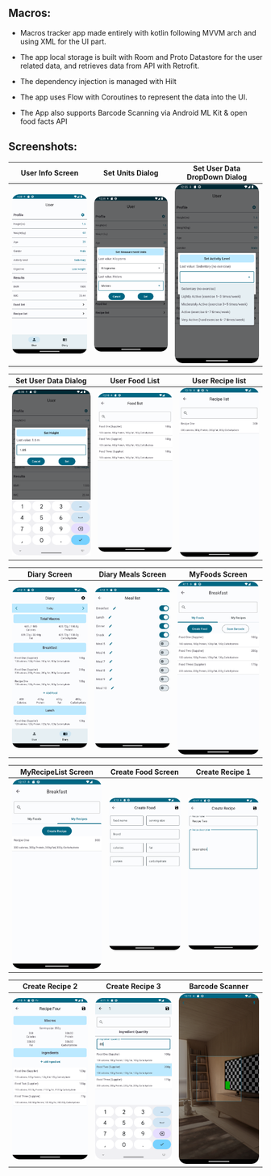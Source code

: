 ## Macros:

- Macros tracker app made entirely with kotlin following MVVM arch and using XML for the UI part.

- The app local storage is built with Room and Proto Datastore for the user related data, and retrieves data from API with Retrofit.

- The dependency injection is managed with Hilt

- The app uses Flow with Coroutines to represent the data into the UI.

- The App also supports Barcode Scanning via Android ML Kit & open food facts API

## Screenshots:
|  User Info Screen  |   Set Units Dialog   | Set User Data DropDown Dialog |
| :----------------------: | :----------------------: | :----------------------: |
| ![](./screenshots/UserFragment.png) | ![](./screenshots/Units.png) | ![](./screenshots/ExerciseLevel.png)  |

|  Set User Data Dialog  |   User Food List   | User Recipe list |
| :----------------------: | :----------------------: | :-----------------------: |
| ![](./screenshots/setHeight.png) | ![](./screenshots/UserFoodList.png) | ![](./screenshots/UserRecipeList.png)  |

|     Diary Screen     |    Diary Meals Screen   |      MyFoods Screen     |
| :----------------------------: | :----------------------------: | :----------------------------: |
| ![](./screenshots/DiaryFragment.png) | ![](./screenshots/EditMealList.png) | ![](./screenshots/MyFoodListFragment.png) |

|        MyRecipeList Screen       |    Create Food Screen    |    Create Recipe 1   |
| :-----------------------: | :-----------------------: | :-----------------------: |
| ![](./screenshots/MyRecipes.png) | ![](./screenshots/CreateFoodFragment.png) | ![](./screenshots/RecipeNameDescription.png) |

|    Create Recipe 2     |    Create Recipe 3     |     Barcode Scanner       |
| :--------------------------: | :--------------------------: | :--------------------------: |
| ![](./screenshots/AddRecipeIngredients.png) | ![](./screenshots/RecipeAddIngredientFragment.png) | ![](./screenshots/BarcodeScanner.png) |



